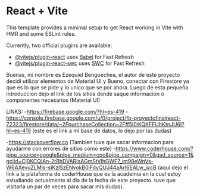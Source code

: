 # React + Vite

This template provides a minimal setup to get React working in Vite with HMR and some ESLint rules.

Currently, two official plugins are available:

- [@vitejs/plugin-react](https://github.com/vitejs/vite-plugin-react/blob/main/packages/plugin-react/README.md) uses [Babel](https://babeljs.io/) for Fast Refresh
- [@vitejs/plugin-react-swc](https://github.com/vitejs/vite-plugin-react-swc) uses [SWC](https://swc.rs/) for Fast Refresh


Buenas, mi nombre es Ezequiel Bengoechea, el autor de este proyecto decidi utilizar elementos de 
Material UI y Bueno, conectar con Firestore ya que es lo que se pide y lo unico que se por ahora. Luego de esta pequeña introduccion dejo el link de los sitios donde saque informacion o componentes necesarios (Material UI) 

LINKS:
-https://firebase.google.com/?hl=es-419
-https://console.firebase.google.com/u/0/project/fb-proyectofinalreact-72323/firestore/data/~2FpurchaseCollection~2Fff5I0iKQKFFUhKtnJU6I?hl=es-419 (este es el link a mi base de datos, lo dejo por las dudas)

-https://stackoverflow.co (Tambien tuve que sacar informacion para ayudarme con errores de sitios como este)
-https://www.coderhouse.com/?pipe_source=google&pipe_medium=cpc&pipe_campaign=0&gad_source=1&gclid=Cj0KCQiAn-2tBhDVARIsAGmStVlhGWF7_im98eWnVs-W6AXevuZLMls-sIKzlSzENvokB0iFdyQUJ44aArI6EALw_wcB (aqui dejo el link a la plataforma de coderHouse que es la academia en la cual estoy estudiando actualmente al dia de la fecha de este proyecto. tuve que visitarla un par de veces para sacar mis dudas).